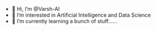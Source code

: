 - 👋 Hi, I’m @Varsh-AI
- 👀 I’m interested in Artificial Intelligence and Data Science
- 🌱 I’m currently learning a bunch of stuff......


<!---
Varsh-AI/Varsh-AI is a ✨ special ✨ repository because its `README.md` (this file) appears on your GitHub profile.
You can click the Preview link to take a look at your changes.
--->
